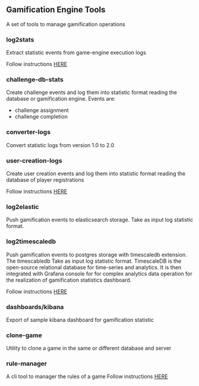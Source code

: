 ## Gamification Engine Tools
A set of tools to manage gamification operations

### log2stats
Extract statistic events from game-engine execution logs

Follow instructions [HERE](log2stats/README.md)
### challenge-db-stats
Create challenge events and log them into statistic format reading the database or gamification engine.
Events are: 
* challenge assignment
* challenge completion
### converter-logs
Convert statistic logs from version 1.0 to 2.0
### user-creation-logs
Create user creation events and log them into statistic format reading the database of player registrations

Follow instructions [HERE](user-creation-logs/README.md)
### log2elastic
Push gamification events to elasticsearch storage. Take as input log statistic format.

### log2timescaledb
Push gamification events to postgres storage with timescaledb extension. The timescabledb Take as input log statistic format. 
TimescaleDB is the open-source relational database for time-series and analytics. It is then integrated with Grafana console for
for complex analytics data operation for the realization of gamification statistics dashboard.

Follow instructions [HERE](log2elastic/README.md)
### dashboards/kibana
Export of sample kibana dashboard for gamification statistic
### clone-game
Utility to clone a game in the same or different database and server
### rule-manager
A cli tool to manager the rules of a game
Follow instructions [HERE](rule-manager/README.md)
